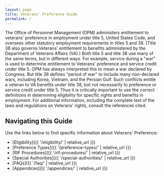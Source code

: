 ```yaml
---
layout: page
title: Veterans' Preference Guide
permalink: /
---
```


The Office of Personnel Management (OPM) administers entitlement to veterans' preference in
employment under title 5, United States Code, and oversees other statutory employment requirements in
titles 5 and 38. (Title 38 also governs Veterans' entitlement to benefits administered by the Department of
Veterans Affairs (VA).)
Both title 5 and title 38 use many of the same terms, but in different ways. For example, service during a
"war" is used to determine entitlement to Veterans' preference and service credit under title 5. OPM has
always interpreted this to mean a war declared by Congress. But title 38 defines "period of war" to
include many non-declared wars, including Korea, Vietnam, and the Persian Gulf. Such conflicts entitle a
veteran to VA benefits under title 38, but not necessarily to preference or service credit under title 5.
Thus it is critically important to use the correct definitions in determining eligibility for specific rights and
benefits in employment.
For additional information, including the complete text of the laws and regulations on Veterans' rights,
consult the references cited.

## Navigating this Guide

Use the links below to find specific information about Veterans' Preference:

*   [Eligibility]({{ '/eligibility/' | relative_url }})
*   [Preference Types]({{ '/preference-types/' | relative_url }})
*   [RIF Procedures]({{ '/rif-procedures/' | relative_url }})
*   [Special Authorities]({{ '/special-authorities/' | relative_url }})
*   [FAQs]({{ '/faq/' | relative_url }})
*   [Appendices]({{ '/appendices/' | relative_url }})
